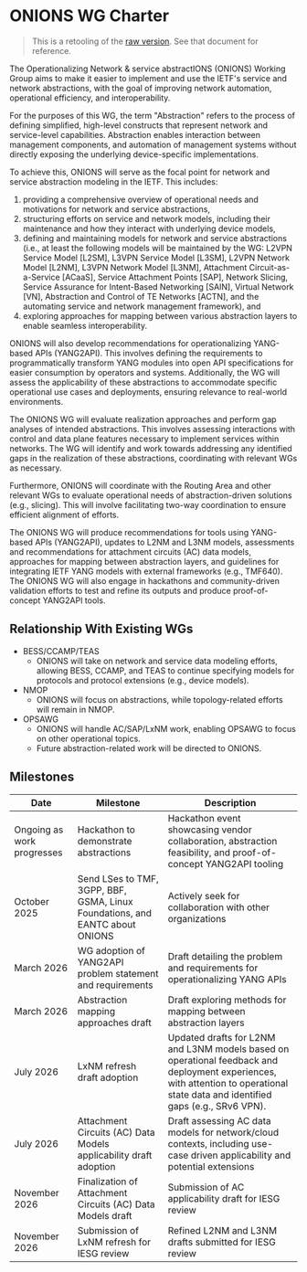 # ONIONS WG Charter

> This is a retooling of the [raw version](onions-raw.md).  See that document for reference.

The Operationalizing Network & service abstractIONS (ONIONS) Working Group aims to make it easier to implement and use the IETF's service and network abstractions, with the goal of improving network automation, operational efficiency, and interoperability.

For the purposes of this WG, the term "Abstraction" refers to the process of defining simplified, high-level constructs that represent network and service-level capabilities. Abstraction enables interaction between management components, and automation of management systems without directly exposing the underlying device-specific implementations.

To achieve this, ONIONS will serve as the focal point for network and service abstraction modeling in the IETF. This includes:

1. providing a comprehensive overview of operational needs and motivations for network and service abstractions,
1. structuring efforts on service and network models, including their maintenance and how they interact with underlying device models,
1. defining and maintaining models for network and service abstractions (i.e., at least the following models will be maintained by the WG: L2VPN Service Model \[L2SM], L3VPN Service Model \[L3SM], L2VPN Network Model \[L2NM], L3VPN Network Model \[L3NM], Attachment Circuit-as-a-Service \[ACaaS], Service Attachment Points \[SAP], Network Slicing, Service Assurance for Intent-Based Networking \[SAIN], Virtual Network \[VN], Abstraction and Control of TE Networks \[ACTN], and the automating service and network management framework), and
1. exploring approaches for mapping between various abstraction layers to enable seamless interoperability.

ONIONS will also develop recommendations for operationalizing YANG-based APIs (YANG2API). This involves defining the requirements to programmatically transform YANG modules into open API specifications for easier consumption by operators and systems. Additionally, the WG will assess the applicability of these abstractions to accommodate specific operational use cases and deployments, ensuring relevance to real-world environments.

The ONIONS WG will evaluate realization approaches and perform gap analyses of intended abstractions. This involves assessing interactions with control and data plane features necessary to implement services within networks. The WG will identify and work towards addressing any identified gaps in the realization of these abstractions, coordinating with relevant WGs as necessary.

Furthermore, ONIONS will coordinate with the Routing Area and other relevant WGs to evaluate operational needs of abstraction-driven solutions (e.g., slicing). This will involve facilitating two-way coordination to ensure efficient alignment of efforts.

The ONIONS WG will produce recommendations for tools using YANG-based APIs (YANG2API), updates to L2NM and L3NM models, assessments and recommendations for attachment circuits (AC) data models, approaches for mapping between abstraction layers, and guidelines for integrating IETF YANG models with external frameworks (e.g., TMF640). The ONIONS WG will also engage in hackathons and community-driven validation efforts to test and refine its outputs and produce proof-of-concept YANG2API tools.

## Relationship With Existing WGs

* BESS/CCAMP/TEAS
  * ONIONS will take on network and service data modeling efforts, allowing BESS, CCAMP, and TEAS to continue specifying models for protocols and protocol extensions (e.g., device models).
* NMOP
  * ONIONS will focus on abstractions, while topology-related efforts will remain in NMOP.
* OPSAWG
  * ONIONS will handle AC/SAP/LxNM work, enabling OPSAWG to focus on other operational topics.
  * Future abstraction-related work will be directed to ONIONS.

## Milestones

| Date                      | Milestone | Description |
|---------------------------|-----------| -------------|
| Ongoing as work progresses |Hackathon to demonstrate abstractions |Hackathon event showcasing vendor collaboration, abstraction feasibility, and proof-of-concept YANG2API tooling|
| October 2025              | Send LSes to TMF, 3GPP, BBF, GSMA, Linux Foundations, and EANTC about ONIONS | Actively seek for collaboration with other organizations|
| March 2026                | WG adoption of YANG2API problem statement and requirements | Draft detailing the problem and requirements for operationalizing YANG APIs|
| March 2026               |Abstraction mapping approaches draft |Draft exploring methods for mapping between abstraction layers|
| July 2026                |LxNM refresh draft adoption |Updated drafts for L2NM and L3NM models based on operational feedback and deployment experiences, with attention to operational state data and identified gaps (e.g., SRv6 VPN).|
| July 2026                |Attachment Circuits (AC) Data Models applicability draft adoption |Draft assessing AC data models for network/cloud contexts, including use-case driven applicability and potential extensions|
| November 2026            |Finalization of Attachment Circuits (AC) Data Models draft |Submission of AC applicability draft for IESG review|
| November 2026            |Submission of LxNM refresh for IESG review |Refined L2NM and L3NM drafts submitted for IESG review|
